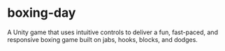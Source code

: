 # boxing-day
A Unity game that uses intuitive controls to deliver a fun, fast-paced, and responsive boxing game built on jabs, hooks, blocks, and dodges. 
